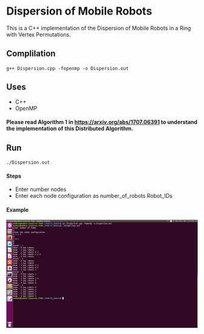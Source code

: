 # Dispersion of Mobile Robots
This is a C++ implementation of the Dispersion of Mobile Robots in a Ring with Vertex Permutations. 

## Complilation  
```
g++ Dispersion.cpp -fopenmp -o Dispersion.out
```

## Uses
- C++
- OpenMP

#### Please read Algorithm 1 in https://arxiv.org/abs/1707.06391 to understand the implementation of this Distributed Algorithm.

## Run 
```
./Dispersion.out
```

#### Steps
- Enter number nodes
- Enter each node configuration as number_of_robots Robot_IDs

#### Example  
![screenshot](https://github.com/madhavsankar/Mobile_Robots/blob/master/Run.png)
